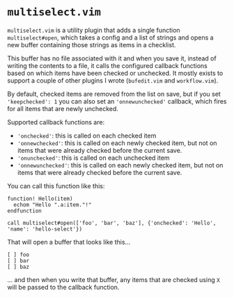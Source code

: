 # `multiselect.vim`

`multiselect.vim` is a utility plugin that adds a single function `multiselect#open`, which takes a
config and a list of strings and opens a new buffer containing those strings as items in a
checklist.

This buffer has no file associated with it and when you save it, instead of writing the contents to
a file, it calls the configured callback functions based on which items have been checked or
unchecked. It mostly exists to support a couple of other plugins I wrote (`bufedit.vim` and
`workflow.vim`).

By default, checked items are removed from the list on save, but if you set `'keepchecked': 1` you
can also set an `'onnewunchecked'` callback, which fires for all items that are newly unchecked.

Supported callback functions are:

* `'onchecked'`: this is called on each checked item
* `'onnewchecked'`: this is called on each newly checked item, but not on items that were already
  checked before the current save.
* `'onunchecked'`: this is called on each unchecked item
* `'onnewunchecked'`: this is called on each newly checked item, but not on items that were already
  checked before the current save.

You can call this function like this:

```{.vimscript}
function! Hello(item)
  echom "Hello ".a:item."!"
endfunction

call multiselect#open(['foo', 'bar', 'baz'], {'onchecked': 'Hello', 'name': 'hello-select'})
```

That will open a buffer that looks like this...

```
[ ] foo
[ ] bar
[ ] baz
```

... and then when you write that buffer, any items that are checked using `X` will be passed to the callback function.
